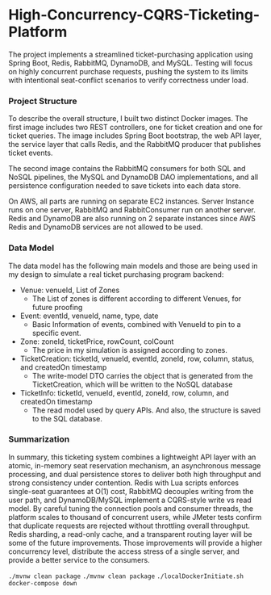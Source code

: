 # High-Concurrency-CQRS-Ticketing-Platform
The project implements a streamlined ticket-purchasing application using Spring Boot, Redis, RabbitMQ, DynamoDB, and MySQL. Testing will focus on highly concurrent purchase requests, pushing the system to its limits with intentional seat-conflict scenarios to verify correctness under load.

### Project Structure
To describe the overall structure, I built two distinct Docker images. The first image includes two
REST controllers, one for ticket creation and one for ticket queries. The image includes Spring
Boot bootstrap, the web API layer, the service layer that calls Redis, and the RabbitMQ
producer that publishes ticket events.

The second image contains the RabbitMQ consumers for both SQL and NoSQL pipelines, the
MySQL and DynamoDB DAO implementations, and all persistence configuration needed to
save tickets into each data store.

 On AWS, all parts are running on separate EC2 instances. Server
Instance runs on one server, RabbitMQ and RabbitConsumer run on another server. Redis and
DynamoDB are also running on 2 separate instances since AWS Redis and DynamoDB
services are not allowed to be used.

### Data Model
The data model has the following main models and those are being used in my design to
simulate a real ticket purchasing program backend:
- Venue: venueId, List of Zones
    - The List of zones is different according to different Venues, for future proofing
- Event: eventId, venueId, name, type, date
    - Basic Information of events, combined with VenueId to pin to a specific event.
- Zone: zoneId, ticketPrice, rowCount, colCount
    - The price in my simulation is assigned according to zones.
- TicketCreation: ticketId, venueId, eventId, zoneId, row, column, status, and createdOn
timestamp
    - The write-model DTO carries the object that is generated from the
TicketCreation, which will be written to the NoSQL database
- TicketInfo: ticketId, venueId, eventId, zoneId, row, column, and createdOn timestamp
    - The read model used by query APIs. And also, the structure is saved to the SQL database.

### Summarization
In summary, this ticketing system combines a lightweight API layer with an atomic, in-memory
seat reservation mechanism, an asynchronous message processing, and dual persistence
stores to deliver both high throughput and strong consistency under contention. Redis with Lua
scripts enforces single-seat guarantees at O(1) cost, RabbitMQ decouples writing from the user
path, and DynamoDB/MySQL implement a CQRS-style write vs read model. By careful tuning
the connection pools and consumer threads, the platform scales to thousand of concurrent
users, while JMeter tests confirm that duplicate requests are rejected without throttling overall
throughput. Redis sharding, a read-only cache, and a transparent routing layer will be some of
the future improvements. Those improvements will provide a higher concurrency level, distribute
the access stress of a single server, and provide a better service to the consumers.


`./mvnw clean package`
`./mvnw clean package`
`./localDockerInitiate.sh`
`docker-compose down`